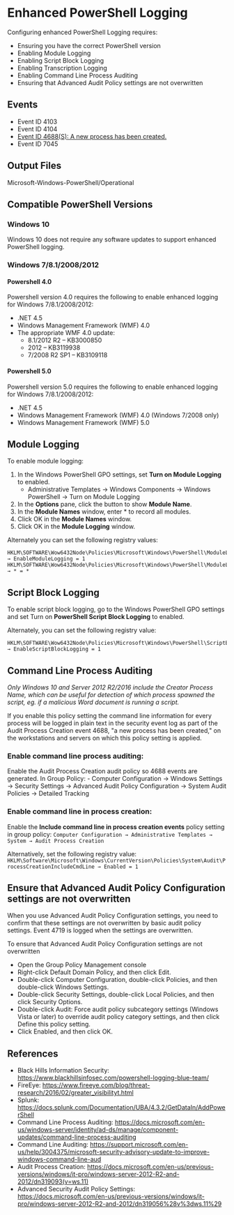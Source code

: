 # Enhanced PowerShell Logging

Configuring enhanced PowerShell Logging requires:
- Ensuring you have the correct PowerShell version
- Enabling Module Logging
- Enabling Script Block Logging
- Enabling Transcription Logging
- Enabling Command Line Process Auditing
- Ensuring that Advanced Audit Policy settings are not overwritten


## Events
- Event ID 4103
- Event ID 4104
- [Event ID 4688\(S\): A new process has been created.](../../events/4688S/4688S.md) 
- Event ID 7045

## Output Files
Microsoft-Windows-PowerShell/Operational

## Compatible PowerShell Versions

### Windows 10

Windows 10 does not require any software updates to support enhanced PowerShell logging.

### Windows 7/8.1/2008/2012

#### Powershell 4.0
Powershell version 4.0 requires the following to enable enhanced logging for Windows 7/8.1/2008/2012:
- .NET 4.5
- Windows Management Framework (WMF) 4.0
- The appropriate WMF 4.0 update:
    - 8.1/2012 R2 – KB3000850
    - 2012 – KB3119938
    - 7/2008 R2 SP1 – KB3109118

#### Powershell 5.0
Powershell version 5.0 requires the following to enable enhanced logging for Windows 7/8.1/2008/2012:
- .NET 4.5
- Windows Management Framework (WMF) 4.0 (Windows 7/2008 only)
- Windows Management Framework (WMF) 5.0


## Module Logging

To enable module logging:

1. In the Windows PowerShell GPO settings, set **Turn on Module Logging** to enabled.
	 - Administrative Templates → Windows Components → Windows PowerShell → Turn on Module Logging
2. In the **Options** pane, click the button to show **Module Name**.
3. In the **Module Names** window, enter * to record all modules.
4. Click OK in the **Module Names** window.
5. Click OK in the **Module Logging** window.

Alternately you can set the following registry values:

```
HKLM\SOFTWARE\Wow6432Node\Policies\Microsoft\Windows\PowerShell\ModuleLogging → EnableModuleLogging = 1
HKLM\SOFTWARE\Wow6432Node\Policies\Microsoft\Windows\PowerShell\ModuleLogging\ModuleNames → * = *
```

## Script Block Logging

To enable script block logging, go to the Windows PowerShell GPO settings and set Turn on **PowerShell Script Block Logging** to enabled.

Alternately, you can set the following registry value:

```
HKLM\SOFTWARE\Wow6432Node\Policies\Microsoft\Windows\PowerShell\ScriptBlockLogging → EnableScriptBlockLogging = 1
```

## Command Line Process Auditing

*Only Windows 10 and Server 2012 R2/2016 include the Creator Process Name, which can be useful for detection of which process spawned the script, eg. if a malicious Word document is running a script.*

If you enable this policy setting the command line information for every process will be logged in plain text in the security event log as part of the Audit Process Creation event 4688, "a new process has been created," on the workstations and servers on which this policy setting is applied.

### Enable command line process auditing:

Enable the Audit Process Creation audit policy so 4688 events are generated. In Group Policy:
	- Computer Configuration → Windows Settings → Security Settings → Advanced Audit Policy Configuration → System Audit Policies → Detailed Tracking

### Enable command line in process creation:

Enable the **Include command line in process creation events** policy setting in group policy: 
	`Computer Configuration → Administrative Templates → System → Audit Process Creation`


Alternatively, set the following registry value:
	`HKLM\Software\Microsoft\Windows\CurrentVersion\Policies\System\Audit\ProcessCreationIncludeCmdLine → Enabled = 1`

## Ensure that Advanced Audit Policy Configuration settings are not overwritten

When you use Advanced Audit Policy Configuration settings, you need to confirm that these settings are not overwritten by basic audit policy settings. Event 4719 is logged when the settings are overwritten.

To ensure that Advanced Audit Policy Configuration settings are not overwritten

- Open the Group Policy Management console
- Right-click Default Domain Policy, and then click Edit.
- Double-click Computer Configuration, double-click Policies, and then double-click Windows Settings.
- Double-click Security Settings, double-click Local Policies, and then click Security Options.
- Double-click Audit: Force audit policy subcategory settings (Windows Vista or later) to override audit policy category settings, and then click Define this policy setting.
- Click Enabled, and then click OK.

## References

- Black Hills Information Security: https://www.blackhillsinfosec.com/powershell-logging-blue-team/
- FireEye: https://www.fireeye.com/blog/threat-research/2016/02/greater_visibilityt.html
- Splunk: https://docs.splunk.com/Documentation/UBA/4.3.2/GetDataIn/AddPowerShell
- Command Line Process Auditing: https://docs.microsoft.com/en-us/windows-server/identity/ad-ds/manage/component-updates/command-line-process-auditing
- Command Line Auditing: https://support.microsoft.com/en-us/help/3004375/microsoft-security-advisory-update-to-improve-windows-command-line-aud
- Audit Process Creation: https://docs.microsoft.com/en-us/previous-versions/windows/it-pro/windows-server-2012-R2-and-2012/dn319093(v=ws.11)
- Advanced Security Audit Policy Settings: https://docs.microsoft.com/en-us/previous-versions/windows/it-pro/windows-server-2012-R2-and-2012/dn319056%28v%3dws.11%29